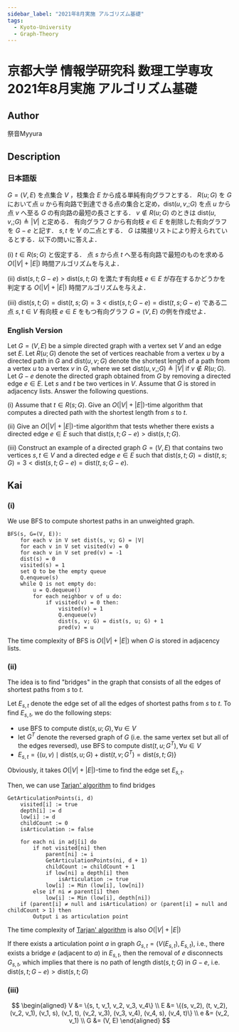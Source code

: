 ```yaml
---
sidebar_label: "2021年8月実施 アルゴリズム基礎"
tags:
  - Kyoto-University
  - Graph-Theory
---
```

# 京都大学 情報学研究科 数理工学専攻 2021年8月実施 アルゴリズム基礎

## **Author**
祭音Myyura

## **Description**
### 日本語版
$G=(V,E)$ を点集合 $V$ ，枝集合 $E$ から成る単純有向グラフとする．
$R(u; G)$ を $G$ において点 $u$ から有向路で到達できる点の集合と定め，$\text{dist}(u, v,; G)$ を点 $u$ から点 $v$ へ至る $G$ の有向路の最短の長さとする．
$v \notin R(u; G)$ のときは $\text{dist}(u, v,; G) \triangleq |V|$ と定める．
有向グラフ $G$ から有向枝 $e \in E$ を削除した有向グラフを $G - e$ と記す．
$s, t$ を $V$ の二点とする．
$G$ は隣接リストにより貯えられているとする．以下の問いに答えよ．

(i) $t \in R(s; G)$ と仮定する． 点 $s$ から点 $t$ へ至る有向路で最短のものを求める $O(|V| + |E|)$ 時間アルゴリズムを与えよ．

(ii) $\text{dist}(s, t; G - e) > \text{dist}(s, t; G)$ を満たす有向枝 $e \in E$ が存在するかどうかを判定する $O(|V| + |E|)$ 時間アルゴリズムを与えよ．

(iii) $\text{dist}(s, t; G) = \text{dist}(t, s; G) = 3 < \text{dist}(s, t; G - e) = \text{dist}(t, s; G - e)$ である二点 $s, t \in V$ 有向枝 $e \in E$ をもつ有向グラフ $G=(V, E)$ の例を作成せよ．

### English Version
Let $G=(V,E)$  be a simple directed graph with a vertex set $V$ and an edge set $E$.
Let $R(u; G)$ denote the set of vertices reachable from a vertex $u$ by a directed path in $G$ and $\text{dist}(u, v; G)$ denote the shortest length of a path from a vertex $u$ to a vertex $v$ in $G$, where we set $\text{dist}(u, v,; G) \triangleq |V|$ if $v \notin R(u; G)$.
Let $G − e$ denote the directed graph obtained from $G$ by removing a directed edge $e \in E$. Let $s$ and $t$ be two vertices in $V$.
Assume that $G$ is stored in adjacency lists. Answer the following questions.

(i) Assume that $t \in R(s; G)$. Give an $O(|V | + |E|)$-time algorithm that computes a directed path with the shortest length from $s$ to $t$.

(ii) Give an $O(|V |+|E|)$-time algorithm that tests whether there exists a directed edge $e \in E$ such that $\text{dist}(s, t; G − e) > \text{dist}(s, t; G)$.

(iii) Construct an example of a directed graph $G = (V, E)$ that contains two vertices $s, t \in V$ and a directed edge $e ∈ E$ such that $\text{dist}(s, t; G) = \text{dist}(t, s; G) = 3 < \text{dist}(s, t; G − e) = \text{dist}(t, s; G − e)$.

## **Kai**
### (i)
We use BFS to compute shortest paths in an unweighted graph.

```text
BFS(s, G=(V, E)):
    for each v in V set dist(s, v; G) = |V|
    for each v in V set visited(v) = 0
    for each v in V set pred(v) = -1
    dist(s) = 0
    visited(s) = 1
    set Q to be the empty queue
    Q.enqueue(s)
    while Q is not empty do:
        u = Q.dequeue()
        for each neighbor v of u do:
            if visited(v) = 0 then:
                visited(v) = 1
                Q.enqueue(v)
                dist(s, v; G) = dist(s, u; G) + 1
                pred(v) = u
```

The time complexity of BFS is $O(|V| + |E|)$ when $G$ is stored in adjacency lists.

### (ii)
The idea is to find "bridges" in the graph that consists of all the edges of shortest paths from $s$ to $t$.

Let $E_{s,t}$ denote the edge set of all the edges of shortest paths from $s$ to $t$.
To find $E_{s,t}$, we do the following steps:

- use BFS to compute $\text{dist}(s, u; G), \forall u \in V$ 
- let $G^T$ denote the reversed graph of $G$ (i.e. the same vertex set but all of the edges reversed), use BFS to compute $\text{dist}(t, u; G^T), \forall u \in V$
- $E_{s,t} = \{(u, v) \mid \text{dist}(s, u; G) + \text{dist}(t, v; G^T) = \text{dist}(s, t; G)\}$

Obviously, it takes $O(|V| + |E|)$-time to find the edge set $E_{s,t}$.

Then, we can use [Tarjan' algorithm](https://en.wikipedia.org/wiki/Biconnected_component) to find bridges

```
GetArticulationPoints(i, d)
    visited[i] := true
    depth[i] := d
    low[i] := d
    childCount := 0
    isArticulation := false

    for each ni in adj[i] do
        if not visited[ni] then
            parent[ni] := i
            GetArticulationPoints(ni, d + 1)
            childCount := childCount + 1
            if low[ni] ≥ depth[i] then
                isArticulation := true
            low[i] := Min (low[i], low[ni])
        else if ni ≠ parent[i] then
            low[i] := Min (low[i], depth[ni])
    if (parent[i] ≠ null and isArticulation) or (parent[i] = null and childCount > 1) then
        Output i as articulation point
```

The time complexity of [Tarjan' algorithm](https://en.wikipedia.org/wiki/Biconnected_component) is also $O(|V| + |E|)$

If there exists a articulation point $a$ in graph $G_{s,t} = (V(E_{s,t}), E_{s,t})$, i.e., there exists a bridge $e$ (adjacent to $a$) in $E_{s,t}$, then the removal of $e$ disconnects $G_{s,t}$, which implies that there is no path of length $\text{dist}(s, t; G)$ in $G - e$, i.e. $\text{dist}(s, t; G − e) > \text{dist}(s, t; G)$

### (iii)

$$
\begin{aligned}
V &= \{s, t, v_1, v_2, v_3, v_4\} \\
E &= \{(s, v_2), (t, v_2), (v_2, v_1), (v_1, s), (v_1, t), (v_2, v_3), (v_3, v_4), (v_4, s), (v_4, t)\} \\
e &= (v_2, v_1) \\
G &= (V, E)
\end{aligned}
$$